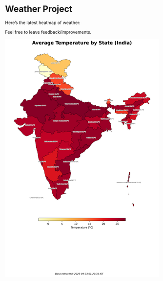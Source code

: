 # Weather Project

Here’s the latest heatmap of weather:

Feel free to leave feedback/improvements.

![India Heatmap](docs/assets/india_heatmap.png?v=D1A889)
